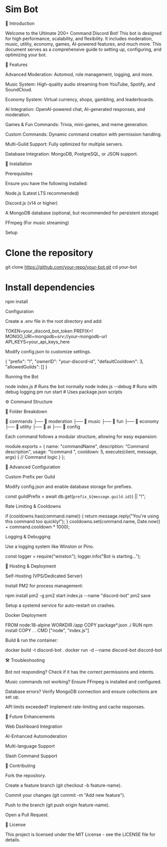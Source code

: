 # Sim Bot

📌 Introduction

Welcome to the Ultimate 200+ Command Discord Bot! This bot is designed for high performance, scalability, and flexibility. It includes moderation, music, utility, economy, games, AI-powered features, and much more. This document serves as a comprehensive guide to setting up, configuring, and optimizing your bot.

🚀 Features

Advanced Moderation: Automod, role management, logging, and more.

Music System: High-quality audio streaming from YouTube, Spotify, and SoundCloud.

Economy System: Virtual currency, shops, gambling, and leaderboards.

AI Integration: OpenAI-powered chat, AI-generated responses, and moderation.

Games & Fun Commands: Trivia, mini-games, and meme generation.

Custom Commands: Dynamic command creation with permission handling.

Multi-Guild Support: Fully optimized for multiple servers.

Database Integration: MongoDB, PostgreSQL, or JSON support.

📂 Installation

Prerequisites

Ensure you have the following installed:

Node.js (Latest LTS recommended)

Discord.js (v14 or higher)

A MongoDB database (optional, but recommended for persistent storage)

FFmpeg (For music streaming)

Setup

# Clone the repository
git clone https://github.com/your-repo/your-bot.git
cd your-bot

# Install dependencies
npm install

Configuration

Create a .env file in the root directory and add:

TOKEN=your_discord_bot_token
PREFIX=!
MONGO_URI=mongodb+srv://your-mongodb-url
API_KEYS=your_api_keys_here

Modify config.json to customize settings.

{
  "prefix": "!",
  "ownerID": "your-discord-id",
  "defaultCooldown": 3,
  "allowedGuilds": []
}

Running the Bot

node index.js  # Runs the bot normally
node index.js --debug  # Runs with debug logging
pm run start  # Uses package.json scripts

⚙️ Command Structure

📜 Folder Breakdown

📂 commands
 ├── 📂 moderation
 ├── 📂 music
 ├── 📂 fun
 ├── 📂 economy
 ├── 📂 utility
 ├── 📂 ai
 ├── 📂 config

Each command follows a modular structure, allowing for easy expansion:

module.exports = {
  name: "commandName",
  description: "Command description",
  usage: "!command <args>",
  cooldown: 5,
  execute(client, message, args) {
    // Command logic
  }
};

🔧 Advanced Configuration

Custom Prefix per Guild

Modify config.json and enable database storage for prefixes.

const guildPrefix = await db.get(`prefix_${message.guild.id}`) || "!";

Rate Limiting & Cooldowns

if (cooldowns.has(command.name)) {
  return message.reply("You're using this command too quickly!");
}
cooldowns.set(command.name, Date.now() + command.cooldown * 1000);

Logging & Debugging

Use a logging system like Winston or Pino.

const logger = require("winston");
logger.info("Bot is starting...");

📡 Hosting & Deployment

Self-Hosting (VPS/Dedicated Server)

Install PM2 for process management:

npm install pm2 -g
pm2 start index.js --name "discord-bot"
pm2 save

Setup a systemd service for auto-restart on crashes.

Docker Deployment

FROM node:18-alpine
WORKDIR /app
COPY package*.json ./
RUN npm install
COPY . .
CMD ["node", "index.js"]

Build & run the container:

docker build -t discord-bot .
docker run -d --name discord-bot discord-bot

🛠️ Troubleshooting

Bot not responding? Check if it has the correct permissions and intents.

Music commands not working? Ensure FFmpeg is installed and configured.

Database errors? Verify MongoDB connection and ensure collections are set up.

API limits exceeded? Implement rate-limiting and cache responses.

🔮 Future Enhancements

Web Dashboard Integration

AI-Enhanced Automoderation

Multi-language Support

Slash Command Support

🤝 Contributing

Fork the repository.

Create a feature branch (git checkout -b feature-name).

Commit your changes (git commit -m "Add new feature").

Push to the branch (git push origin feature-name).

Open a Pull Request.

📜 License

This project is licensed under the MIT License - see the LICENSE file for details.
